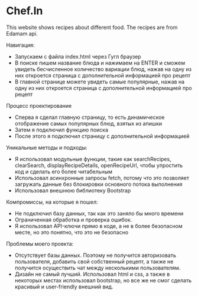 # Chef.In
This website shows recipes about different food. The recipes are from Edamam api.

Навигация:
- Запускаем с файла index.html через Гугл браузер
- В поиске пишем название блюда и нажимаем на ENTER и сможем увидеть бесчисленное количество вариации блюд, нажав на одну из них откроется страница с дополнительной информацией про рецепт
- В главной странице можете увидеть самые популярные, нажав на одну из них откроется страница с дополнительной информацией про рецепт

Процесс проектирование
- Сперва я сделал главную страницу, то есть динамическое отображение самых популярных блюд, взятых из апишки
- Затем я подключил функцию поиска
- После этого я подключил страницу с дополнительной информацией

Уникальные методы и подходы:
- Я использовал модульные функции, такие как searchRecipes, clearSearch, displayRecipeDetails, openRecipeUrl, чтобы упростить код и сделать его более читабельным
- Использовал асинхронные запросы fetch, потому что это позволяет загружать данные без блокировки основного потока выполнения
- Использовал внешнюю библиотеку Bootstrap

Компромиссы, на которые я пошел:
- Не подключил базу данных, так как это заняло бы много времени
- Ограниченная обработка и проверка ошибок. 
- Я использовал API-ключи прямо в коде, а не в более безопасном месте, но это понятно, что это не безопасно

Проблемы моего проекта:
- Отсутствует базы данных. Поэтому не получится авторизовать пользователя, добавить свой собственный рецепт, а также не получится осуществить чат между несколькими пользователям.
- Дизайн не самый лучший. Использовал html и css, а также в некоторых местах использовал bootstrap, но все же не смог сделать красивый и user-friendly внешний вид. 

